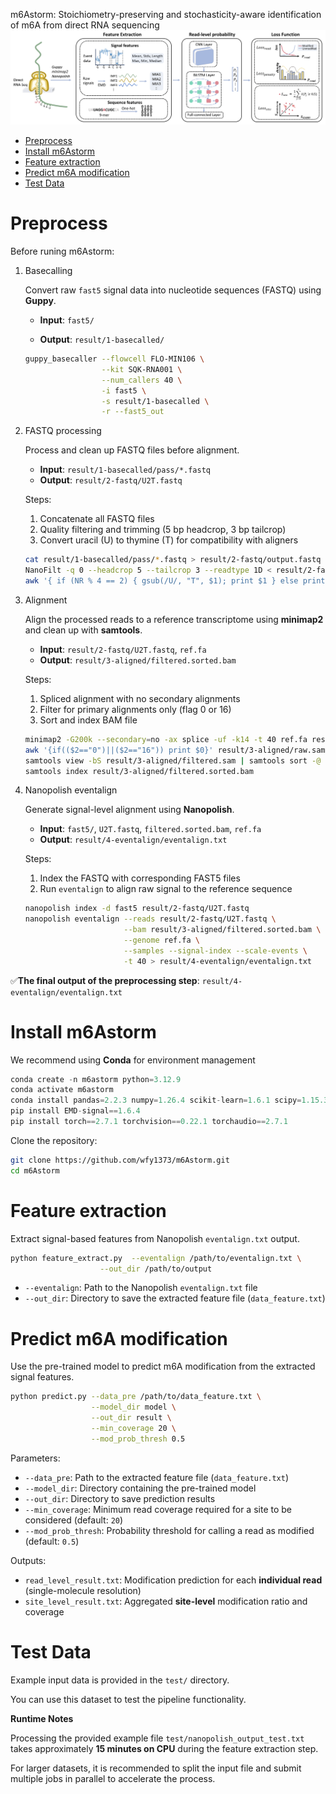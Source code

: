m6Astorm: Stoichiometry-preserving and stochasticity-aware identification of m6A from direct RNA sequencing
![method](figures/method.png)
- [Preprocess](#preprocess)
- [Install m6Astorm](#install-m6astorm)
- [Feature extraction](#feature-extraction)
- [Predict m6A modification](#predict-m6a-modification)
- [Test Data](#test-data)

# Preprocess

Before runing m6Astorm:

1. Basecalling

   Convert raw `fast5` signal data into nucleotide sequences (FASTQ) using **Guppy**.

   - **Input**: `fast5/`

   - **Output**: `result/1-basecalled/`

   ```bash
   guppy_basecaller --flowcell FLO-MIN106 \
                    --kit SQK-RNA001 \
                    --num_callers 40 \
                    -i fast5 \
                    -s result/1-basecalled \
                    -r --fast5_out
   ```

2. FASTQ processing

   Process and clean up FASTQ files before alignment.

   - **Input**: `result/1-basecalled/pass/*.fastq`
   - **Output**: `result/2-fastq/U2T.fastq`

   Steps:

   1. Concatenate all FASTQ files
   2. Quality filtering and trimming (5 bp headcrop, 3 bp tailcrop)
   3. Convert uracil (U) to thymine (T) for compatibility with aligners

   ```bash
   cat result/1-basecalled/pass/*.fastq > result/2-fastq/output.fastq
   NanoFilt -q 0 --headcrop 5 --tailcrop 3 --readtype 1D < result/2-fastq/output.fastq > result/2-fastq/h5t3.fastq
   awk '{ if (NR % 4 == 2) { gsub(/U/, "T", $1); print $1 } else print }' result/2-fastq/h5t3.fastq > result/2-fastq/U2T.fastq
   ```

3. Alignment

   Align the processed reads to a reference transcriptome using **minimap2** and clean up with **samtools**.

   - **Input**: `result/2-fastq/U2T.fastq`, `ref.fa`
   - **Output**: `result/3-aligned/filtered.sorted.bam`

   Steps:

   1. Spliced alignment with no secondary alignments
   2. Filter for primary alignments only (flag 0 or 16)
   3. Sort and index BAM file

   ```bash
   minimap2 -G200k --secondary=no -ax splice -uf -k14 -t 40 ref.fa result/2-fastq/U2T.fastq > result/3-aligned/raw.sam
   awk '{if(($2=="0")||($2=="16")) print $0}' result/3-aligned/raw.sam > result/3-aligned/filtered.sam
   samtools view -bS result/3-aligned/filtered.sam | samtools sort -@ 40 -o result/3-aligned/filtered.sorted.bam
   samtools index result/3-aligned/filtered.sorted.bam
   ```

4. Nanopolish eventalign

   Generate signal-level alignment using **Nanopolish**.

   - **Input**: `fast5/`, `U2T.fastq`, `filtered.sorted.bam`, `ref.fa`
   - **Output**: `result/4-eventalign/eventalign.txt`

   Steps:

   1. Index the FASTQ with corresponding FAST5 files
   2. Run `eventalign` to align raw signal to the reference sequence

   ```bash
   nanopolish index -d fast5 result/2-fastq/U2T.fastq
   nanopolish eventalign --reads result/2-fastq/U2T.fastq \
                         --bam result/3-aligned/filtered.sorted.bam \
                         --genome ref.fa \
                         --samples --signal-index --scale-events \
                         -t 40 > result/4-eventalign/eventalign.txt
   ```

✅**The final output of the preprocessing step**: `result/4-eventalign/eventalign.txt`

# Install m6Astorm

We recommend using **Conda** for environment management

```python 
conda create -n m6astorm python=3.12.9
conda activate m6astorm
conda install pandas=2.2.3 numpy=1.26.4 scikit-learn=1.6.1 scipy=1.15.3
pip install EMD-signal==1.6.4
pip install torch==2.7.1 torchvision==0.22.1 torchaudio==2.7.1

```

Clone the repository:

```bash
git clone https://github.com/wfy1373/m6Astorm.git
cd m6Astorm
```

# Feature extraction

Extract signal-based features from Nanopolish `eventalign.txt` output.

```bash
python feature_extract.py  --eventalign /path/to/eventalign.txt \
                    --out_dir /path/to/output 
```

- `--eventalign`: Path to the Nanopolish `eventalign.txt` file
- `--out_dir`: Directory to save the extracted feature file (`data_feature.txt`)

# Predict m6A modification

Use the pre-trained model to predict m6A modification from the extracted signal features.

```bash
python predict.py --data_pre /path/to/data_feature.txt \
                  --model_dir model \
                  --out_dir result \
                  --min_coverage 20 \
                  --mod_prob_thresh 0.5
```

Parameters:

- `--data_pre`: Path to the extracted feature file (`data_feature.txt`)
- `--model_dir`: Directory containing the pre-trained model
- `--out_dir`: Directory to save prediction results
- `--min_coverage`: Minimum read coverage required for a site to be considered (default: `20`)
- `--mod_prob_thresh`: Probability threshold for calling a read as modified (default: `0.5`)

Outputs:

- `read_level_result.txt`: Modification prediction for each **individual read** (single-molecule resolution)
- `site_level_result.txt`: Aggregated **site-level** modification ratio and coverage

# Test Data

Example input data is provided in the `test/` directory. 

You can use this dataset to test the pipeline functionality.

**Runtime Notes**

Processing the provided example file `test/nanopolish_output_test.txt` takes approximately **15 minutes on CPU** during the feature extraction step.

For larger datasets, it is recommended to split the input file and submit multiple jobs in parallel to accelerate the process.
